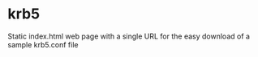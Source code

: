 # krb5
Static index.html web page with a single URL for the easy download of a sample krb5.conf file
